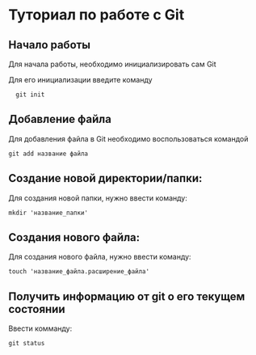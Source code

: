 # Туториал по работе с Git

## Начало работы

Для начала работы, необходимо инициализировать сам Git

Для его инициализации введите команду 

```
  git init
```

## Добавление файла

Для добавления файла в Git необходимо воспользоваться командой 

```
git add название файла
```

##  Создание новой директории/папки:

Для создания новой папки, нужно ввести команду:
```
mkdir 'название_папки'
```

##  Создания нового файла:

Для создания нового файла, нужно ввести команду:
```
touch 'название_файла.расширение_файла'
```

##  Получить информацию от git о его текущем состоянии

Ввести комманду:
```
git status
```
